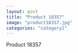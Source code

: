 ```yaml
---
layout: post
title: "Product 18357"
image: "product18357.jpg"
categories: "category1"
---
```

Product 18357
